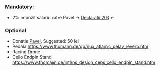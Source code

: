 
### Mandatory:
* 2% impozit salariu catre Pavel -> [Declaratii 203](https://github.com/xdanx/wishlist/tree/master/230) <-

### Optional
* Donatie [Pavel](http://www.asociatiapavel.ro/). Suggested: 50 lei
* Pedala https://www.thomann.de/gb/nux_atlantic_delay_reverb.htm
* Racing Drone
* Cello Endpin Stand https://www.thomann.de/intl/ns_design_ceps_cello_endpin_stand.htm

